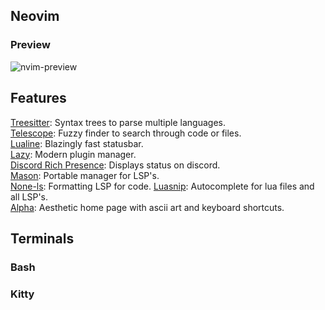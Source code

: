 ## Neovim  
### Preview
![nvim-preview](https://github.com/Anish1337/dotfiles/assets/15726203/fff05a7e-caeb-42c5-aad0-06bbd8654f4b)  
## Features  
[Treesitter](https://github.com/nvim-treesitter/nvim-treesitter): Syntax trees to parse multiple languages.  
[Telescope](https://github.com/nvim-telescope/telescope.nvim): Fuzzy finder to search through code or files.  
[Lualine](https://github.com/nvim-lualine/lualine.nvim): Blazingly fast statusbar.  
[Lazy](https://github.com/folke/lazy.nvim): Modern plugin manager.    
[Discord Rich Presence](https://github.com/andweeb/presence.nvim): Displays status on discord.  
[Mason](https://github.com/williamboman/mason.nvim): Portable manager for LSP's.  
[None-ls](https://github.com/nvimtools/none-ls.nvim): Formatting LSP for code.
[Luasnip](https://github.com/L3MON4D3/LuaSnip): Autocomplete for lua files and all LSP's.  
[Alpha](https://github.com/goolord/alpha-nvim): Aesthetic home page with ascii art and keyboard shortcuts.
## Terminals

### Bash  

### Kitty  



